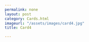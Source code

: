 ```yaml
---
permalink: none
layout: post
category: Cards.html
imageurl: "/assets/images/card4.jpg"
title: Card4

---
```

